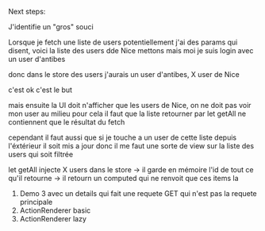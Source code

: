 Next steps:

J'identifie un "gros" souci

Lorsque je fetch une liste de users potentiellement j'ai des params
qui disent, voici la liste des users dde Nice mettons
mais moi je suis login avec un user d'antibes

donc dans le store des users j'aurais un user d'antibes, X user de Nice

c'est ok c'est le but

mais ensuite la UI doit n'afficher que les users de Nice, on ne doit pas voir
mon user au milieu
pour cela il faut que la liste retourner par let getAll ne contiennent que le résultat
du fetch

cependant il faut aussi que si je touche a un user de cette liste depuis l'éxtérieur il soit mis a jour
donc il me faut une sorte de view sur la liste des users qui soit filtrée

let getAll injecte X users dans le store
-> il garde en mémoire l'id de tout ce qu'il retourne
-> il retourn un computed qui ne renvoit que ces items la

1. Demo 3 avec un details qui fait une requete GET qui n'est pas la requete principale
2. ActionRenderer basic
3. ActionRenderer lazy
